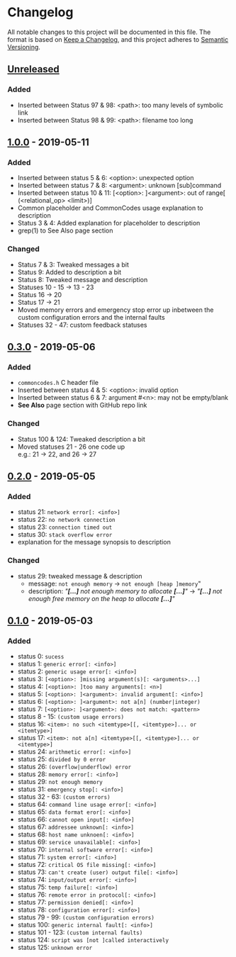 <!-- markdownlint-disable MD024 MD007 MD033 -->

# Changelog #

All notable changes to this project will be documented in this file.
The format is based on [Keep a Changelog](https://keepachangelog.com/en/1.0.0/),
and this project adheres to [Semantic Versioning](https://semver.org/spec/v2.0.0.html).

## [Unreleased] ##

[Unreleased]: https://github.com/SpEZiiL/commoncodes/compare/v1.0.0...develop

### Added ###

* Inserted between Status 97 & 98: &lt;path&gt;: too many levels of symbolic link
* Inserted between Status 98 & 99: &lt;path&gt;: filename too long

## [1.0.0] - 2019-05-11 ##

[1.0.0]: https://speziil.github.io/commoncodes/v/0.3.0...1.0.0.html

### Added ###

* Inserted between status 5 & 6: &lt;option&gt;: unexpected option
* Inserted between status 7 & 8: &lt;argument&gt;: unknown [sub]command
* Inserted between status 10 & 11: [&lt;option&gt;: ]&lt;argument&gt;: out of
  range[ (&lt;relational_op&gt; &lt;limit&gt;)]
* Common placeholder and CommonCodes usage explanation to description
* Status 3 & 4: Added explanation for placeholder to description
* grep(1) to See Also page section

### Changed ###

* Status 7 & 3: Tweaked messages a bit
* Status 9: Added to description a bit
* Status 8: Tweaked message and description
* Statuses 10 - 15 → 13 - 23
* Status 16 → 20
* Status 17 → 21
* Moved memory errors and emergency stop error up inbetween the custom
  configuration errors and the internal faults
* Statuses 32 - 47: custom feedback statuses

## [0.3.0] - 2019-05-06 ##

[0.3.0]: https://speziil.github.io/commoncodes/v/0.2.0...0.3.0.html

### Added ###

* `commoncodes.h` C header file
* Inserted between status 4 & 5: &lt;option&gt;: invalid option
* Inserted between status 6 & 7: argument #&lt;n&gt;: may not be empty/blank
* **See Also** page section with GitHub repo link

### Changed ###

* Status 100 & 124: Tweaked description a bit
* Moved statuses 21 - 26 one code up  
  e.g.: 21 → 22, and 26 → 27

## [0.2.0] - 2019-05-05 ##

[0.2.0]: https://speziil.github.io/commoncodes/v/0.1.0...0.2.0.html

### Added ###

* status 21: `network error[: <info>]`
* status 22: `no network connection`
* status 23: `connection timed out`
* status 30: `stack overflow error`
* explanation for the message synopsis to description

### Changed ###

* status 29: tweaked message & description
	* message: `not enough memory` → `not enough [heap ]memory`"
	* description: _"**[...]** not enough memory to allocate **[...]**"_ →
	  _"**[...]** not enough free memory on the heap to allocate **[...]**"_

## [0.1.0] - 2019-05-03 ##

[0.1.0]: https://speziil.github.io/commoncodes/v/0.1.0.html

### Added ###

* status 0: `sucess`
* status 1: `generic error[: <info>]`
* status 2: `generic usage error[: <info>]`
* status 3: `[<option>: ]missing argument(s)[: <arguments>...]`
* status 4: `[<option>: ]too many arguments[: <n>]`
* status 5: `[<option>: ]<argument>: invalid argument[: <info>]`
* status 6: `[<option>: ]<argument>: not a[n] (number|integer)`
* status 7: `[<option>: ]<argument>: does not match: <pattern>`
* status 8 - 15: `(custom usage errors)`
* status 16: `<item>: no such <itemtype>[[, <itemtype>]... or <itemtype>]`
* status 17: `<item>: not a[n] <itemtype>[[, <itemtype>]... or <itemtype>]`
* status 24: `arithmetic error[: <info>]`
* status 25: `divided by 0 error`
* status 26: `(overflow|underflow) error`
* status 28: `memory error[: <info>]`
* status 29: `not enough memory`
* status 31: `emergency stop[: <info>]`
* status 32 - 63: `(custom errors)`
* status 64: `command line usage error[: <info>]`
* status 65: `data format eror[: <info>]`
* status 66: `cannot open input[: <info>]`
* status 67: `addressee unknown[: <info>]`
* status 68: `host name unknoen[: <info>]`
* status 69: `service unavailable[: <info>]`
* status 70: `internal software error[: <info>]`
* status 71: `system error[: <info>]`
* status 72: `critical OS file missing[: <info>]`
* status 73: `can't create (user) output file[: <info>]`
* status 74: `input/output error[: <info>]`
* status 75: `temp failure[: <info>]`
* status 76: `remote error in protocol[: <info>]`
* status 77: `permission denied[: <info>]`
* status 78: `configuration error[: <info>]`
* status 79 - 99: `(custom configuration errors)`
* status 100: `generic internal fault[: <info>]`
* status 101 - 123: `(custom internal faults)`
* status 124: `script was [not ]called interactively`
* status 125: `unknown error`
